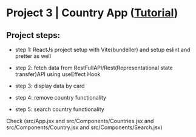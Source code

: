 #  Project 3 | Country App ([Tutorial](https://www.youtube.com/watch?v=7ujsEmu8PkQ&list=PLgH5QX0i9K3rGtitufynBKMy5gAFpa1y8&index=48))


## Project steps: 

* step 1: ReactJs project setup with Vite(bundeller) and setup eslint and pretter as well

* step 2: fetch data from RestFullAPI/Rest(Representational state transfer)API using useEffect Hook

* step 3: display data by card

* step 4: remove country functionality

* step 5: search country functionality


Check (src/App.jsx and src/Components/Countries.jsx and src/Components/Country.jsx and src/Components/Search.jsx)